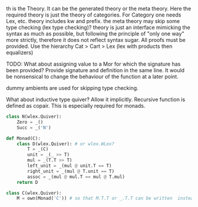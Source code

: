 th is the Theory. It can be the generated theory or the
meta theory. Here the required theory is just the theory
of categories. For Category one needs Lex, etc.
theory includes kw and prefix.
the meta theory may skip some type checking (lex type checking)?
theory is just an interface mimicking the syntax as much as possible,
but following the principle of "only one way" more strictly,
therefore it does not reflect syntax sugar.
All proofs must be provided.
Use the hierarchy Cat > Cart > Lex (lex with products then equalizers)

TODO: What about assigning value to a Mor for which
the signature has been provided?
Provide signature and definition in the same line.
It would be nonsensical to change the behaviour of the function at
a later point.

dummy ambients are used for skipping type checking.

What about inductive type quiver?
Allow it implicitly. Recursive function is defined as copair.
This is especially required for monads.

```py
class N(wlex.Quiver):
    Zero = _()
    Succ = _('N')

def Monad(C):
    class D(wlex.Quiver): # or wlex.WLex?
        T = _(C)
        unit = _(_ >> T)
        mul = _(T.T >> T)
        left_unit = _(mul @ unit.T == T)
        right_unit = _(mul @ T.unit == T)
        assoc = _(mul @ mul.T == mul @ T.mul)
    return D

class C(wlex.Quiver):
    M = own(Monad('C')) # so that M.T.T or _.T.T can be written  instead of M.T.M.T
```
